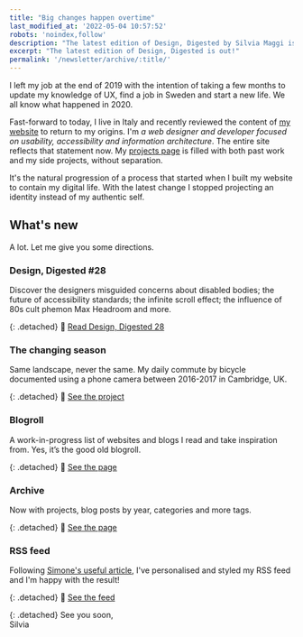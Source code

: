 ```yaml
---
title: "Big changes happen overtime"
last_modified_at: '2022-05-04 10:57:52'
robots: 'noindex,follow'
description: "The latest edition of Design, Digested by Silvia Maggi is out!"
excerpt: "The latest edition of Design, Digested is out!"
permalink: '/newsletter/archive/:title/'
---
```

I left my job at the end of 2019 with the intention of taking a few months to update my knowledge of UX, find a job in Sweden and start a new life. We all know what happened in 2020.

Fast-forward to today, I live in Italy and recently reviewed the content of [my website](https://silviamaggidesign.com/) to return to my origins. I'm *a web designer and developer focused on usability, accessibility and information architecture*. The entire site reflects that statement now. My [projects page](https://silviamaggidesign.com/projects/) is filled with both past work and my side projects, without separation.

It's the natural progression of a process that started when I built my website to contain my digital life. With the latest change I stopped projecting an identity instead of my authentic self.

## What's new

A lot. Let me give you some directions. 

### Design, Digested #28

Discover the designers misguided concerns about disabled bodies; the future of accessibility standards; the infinite scroll effect; the influence of 80s cult phemon Max Headroom and more.

{: .detached}
🔗 [Read Design, Digested 28](https://silviamaggidesign.com/design-digested/design-digested-28/)

### The changing season

Same landscape, never the same. My daily commute by bicycle documented using a phone camera between 2016-2017 in Cambridge, UK.

{: .detached}
🔗 [See the project](https://silviamaggidesign.com/projects/the-changing-season/)

### Blogroll

A work-in-progress list of websites and blogs I read and take inspiration from. Yes, it’s the good old blogroll.

{: .detached}
🔗 [See the page](https://silviamaggidesign.com/blogroll/)

### Archive

Now with projects, blog posts by year, categories and more tags.

{: .detached}
🔗 [See the page](https://silviamaggidesign.com/archive/)

### RSS feed

Following [Simone's useful article](https://minutestomidnight.co.uk/blog/build-a-human-readable-rss-with-jekyll/), I've personalised and styled my RSS feed and I'm happy with the result!

{: .detached}
🔗 [See the feed](https://silviamaggidesign.com/feed.xml)

{: .detached}
See you soon,  
Silvia